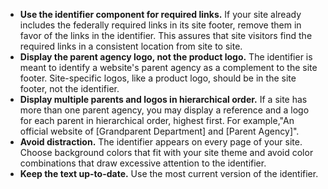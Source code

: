 - **Use the identifier component for required links.** If your site already includes the federally required links in its site footer, remove them in favor of the links in the identifier. This assures that site visitors find the required links in a consistent location from site to site.
- **Display the parent agency logo, not the product logo.** The identifier is meant to identify a website's parent agency as a complement to the site footer. Site-specific logos, like a product logo, should be in the site footer, not the identifier.
- **Display multiple parents and logos in hierarchical order.** If a site has more than one parent agency, you may display a reference and a logo for each parent in hierarchical order, highest first. For example,"An official website of [Grandparent Department] and [Parent Agency]".
- **Avoid distraction.** The identifier appears on every page of your site. Choose background colors that fit with your site theme and avoid color combinations that draw excessive attention to the identifier.
- **Keep the text up-to-date.** Use the most current version of the identifier.